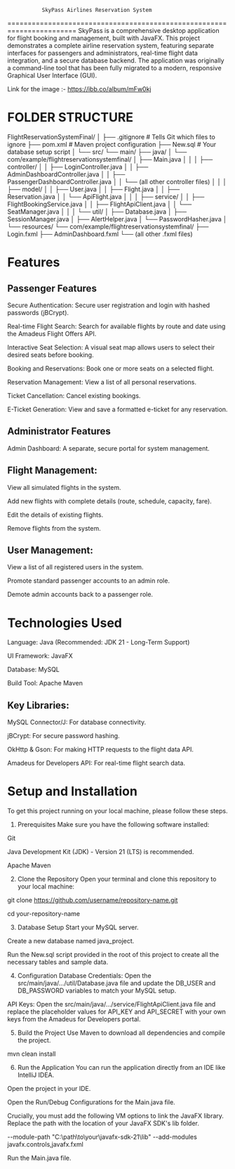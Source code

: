                SkyPass Airlines Reservation System
=======================================================================
SkyPass is a comprehensive desktop application for flight booking and management, built with JavaFX. This project demonstrates a complete airline reservation system, featuring separate interfaces for passengers and administrators, real-time flight data integration, and a secure database backend. The application was originally a command-line tool that has been fully migrated to a modern, responsive Graphical User Interface (GUI).

Link for the image :-   https://ibb.co/album/mFw0kj

FOLDER STRUCTURE
=====================

FlightReservationSystemFinal/
│
├── .gitignore          # Tells Git which files to ignore
├── pom.xml             # Maven project configuration
├── New.sql             # Your database setup script
│
└── src/
    └── main/
        ├── java/
        │   └── com/example/flightreservationsystemfinal/
        │       ├── Main.java
        │       │
        │       ├── controller/
        │       │   ├── LoginController.java
        │       │   ├── AdminDashboardController.java
        │       │   ├── PassengerDashboardController.java
        │       │   └── (all other controller files)
        │       │
        │       ├── model/
        │       │   ├── User.java
        │       │   ├── Flight.java
        │       │   ├── Reservation.java
        │       │   └── ApiFlight.java
        │       │
        │       ├── service/
        │       │   ├── FlightBookingService.java
        │       │   ├── FlightApiClient.java
        │       │   └── SeatManager.java
        │       │
        │       └── util/
        │           ├── Database.java
        │           ├── SessionManager.java
        │           ├── AlertHelper.java
        │           └── PasswordHasher.java
        │
        └── resources/
            └── com/example/flightreservationsystemfinal/
                ├── Login.fxml
                ├── AdminDashboard.fxml
                └── (all other .fxml files)
                

Features
===========

Passenger Features
----------------------

Secure Authentication: Secure user registration and login with hashed passwords (jBCrypt).

Real-time Flight Search: Search for available flights by route and date using the Amadeus Flight Offers API.

Interactive Seat Selection: A visual seat map allows users to select their desired seats before booking.

Booking and Reservations: Book one or more seats on a selected flight.

Reservation Management: View a list of all personal reservations.

Ticket Cancellation: Cancel existing bookings.

E-Ticket Generation: View and save a formatted e-ticket for any reservation.

Administrator Features
-----------------------------

Admin Dashboard: A separate, secure portal for system management.

Flight Management:
---------------------
View all simulated flights in the system.

Add new flights with complete details (route, schedule, capacity, fare).

Edit the details of existing flights.

Remove flights from the system.

User Management:
---------------------
View a list of all registered users in the system.

Promote standard passenger accounts to an admin role.

Demote admin accounts back to a passenger role.


Technologies Used
========================
Language: Java (Recommended: JDK 21 - Long-Term Support)

UI Framework: JavaFX

Database: MySQL

Build Tool: Apache Maven

Key Libraries:
-----------------

MySQL Connector/J: For database connectivity.

jBCrypt: For secure password hashing.

OkHttp & Gson: For making HTTP requests to the flight data API.

Amadeus for Developers API: For real-time flight search data.


Setup and Installation
=============================
To get this project running on your local machine, please follow these steps.

1. Prerequisites
Make sure you have the following software installed:

Git

Java Development Kit (JDK) - Version 21 (LTS) is recommended.

Apache Maven

2. Clone the Repository
Open your terminal and clone this repository to your local machine:

git clone https://github.com/username/repository-name.git

cd your-repository-name

3. Database Setup
Start your MySQL server.

Create a new database named java_project.

Run the New.sql script provided in the root of this project to create all the necessary tables and sample data.

4. Configuration
Database Credentials: Open the src/main/java/.../util/Database.java file and update the DB_USER and DB_PASSWORD variables to match your MySQL setup.

API Keys: Open the src/main/java/.../service/FlightApiClient.java file and replace the placeholder values for API_KEY and API_SECRET with your own keys from the Amadeus for Developers portal.

5. Build the Project
Use Maven to download all dependencies and compile the project.

mvn clean install

6. Run the Application
You can run the application directly from an IDE like IntelliJ IDEA.

Open the project in your IDE.

Open the Run/Debug Configurations for the Main.java file.

Crucially, you must add the following VM options to link the JavaFX library. Replace the path with the location of your JavaFX SDK's lib folder.

--module-path "C:\path\to\your\javafx-sdk-21\lib" --add-modules javafx.controls,javafx.fxml

Run the Main.java file.

